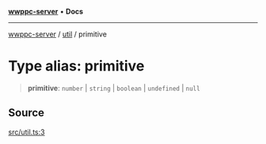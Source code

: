 [**wwppc-server**](../../README.md) • **Docs**

***

[wwppc-server](../../modules.md) / [util](../README.md) / primitive

# Type alias: primitive

> **primitive**: `number` \| `string` \| `boolean` \| `undefined` \| `null`

## Source

[src/util.ts:3](https://github.com/WWPPC/WWPPC/blob/584aa62fb3ebbd25c8ff645874f2b4225415492a/wwppc-server/src/util.ts#L3)
